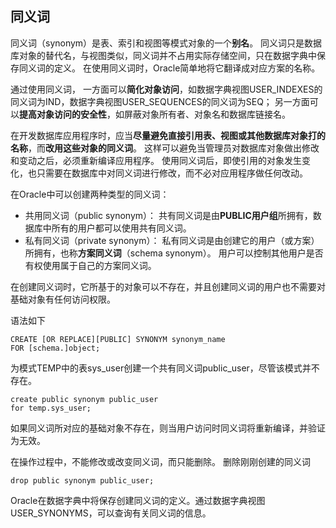## 同义词
同义词（synonym）是表、索引和视图等模式对象的一个**别名**。
同义词只是数据库对象的替代名，与视图类似，同义词并不占用实际存储空间，只在数据字典中保存同义词的定义。
在使用同义词时，Oracle简单地将它翻译成对应方案的名称。

通过使用同义词，
一方面可以**简化对象访问**，如数据字典视图USER_INDEXES的同义词为IND，数据字典视图USER_SEQUENCES的同义词为SEQ；
另一方面可以**提高对象访问的安全性**，如屏蔽对象所有者、对象名和数据库链接名。

在开发数据库应用程序时，应当**尽量避免直接引用表、视图或其他数据库对象打的名称**，而**改用这些对象的同义词**。
这样可以避免当管理员对数据库对象做出修改和变动之后，必须重新编译应用程序。
使用同义词后，即使引用的对象发生变化，也只需要在数据库中对同义词进行修改，而不必对应用程序做任何改动。

在Oracle中可以创建两种类型的同义词：
* 共用同义词（public synonym）： 共有同义词是由**PUBLIC用户组**所拥有，数据库中所有的用户都可以使用共有同义词。
* 私有同义词（private synonym）： 私有同义词是由创建它的用户（或方案）所拥有，也称**方案同义词**（schema synonym）。
  用户可以控制其他用户是否有权使用属于自己的方案同义词。

在创建同义词时，它所基于的对象可以不存在，并且创建同义词的用户也不需要对基础对象有任何访问权限。

语法如下
```text
CREATE [OR REPLACE][PUBLIC] SYNONYM synonym_name
FOR [schema.]object;
```

为模式TEMP中的表sys_user创建一个共有同义词public_user，尽管该模式并不存在。
```text
create public synonym public_user
for temp.sys_user;
```

如果同义词所对应的基础对象不存在，则当用户访问时同义词将重新编译，并验证为无效。

在操作过程中，不能修改或改变同义词，而只能删除。 删除刚刚创建的同义词
```text
drop public synonym public_user;
```

Oracle在数据字典中将保存创建同义词的定义。通过数据字典视图USER_SYNONYMS，可以查询有关同义词的信息。